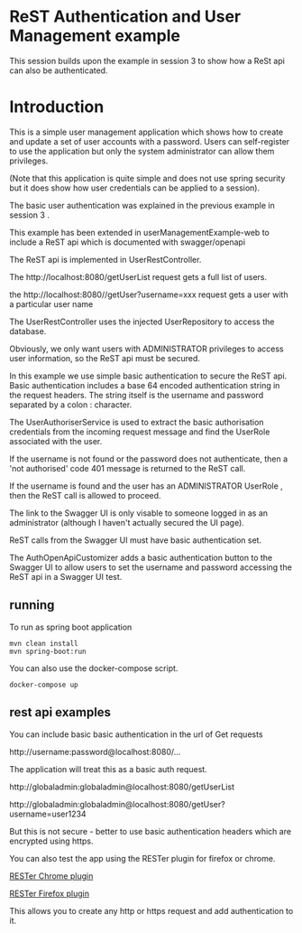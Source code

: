 
# ReST Authentication and User Management example

This session builds upon the example in session 3 to show how a ReSt api can also be authenticated.

# Introduction

This is a simple user management application which shows how to create and update a set of user accounts with a password.
Users can self-register to use the application but only the system administrator can allow them privileges.

(Note that this application is quite simple and does not use spring security but it does show how user credentials can be applied to a session).

The basic user authentication was explained in the previous example in session 3 .

This example has been extended in userManagementExample-web to include a ReST api which is documented with swagger/openapi 

The ReST api is implemented in UserRestController. 

The http://localhost:8080/getUserList request gets a full list of users.

the http://localhost:8080//getUser?username=xxx request gets a user with a particular user name

The UserRestController uses the injected UserRepository to access the database.

Obviously, we only want users with ADMINISTRATOR privileges to access user information, so the ReST api must be secured. 

In this example we use simple basic authentication to secure the ReST api.
Basic authentication includes a base 64 encoded authentication string in the request headers.
The string itself is the username and password separated by a colon : character. 

The UserAuthoriserService is used to extract the basic authorisation credentials from the incoming request message and find the UserRole associated with the user.

If the username is not found or the password does not authenticate, then a 'not authorised' code 401 message is returned to the ReST call. 

If the username is found and the user has an ADMINISTRATOR UserRole , then the ReST call is allowed to proceed. 

The link to the Swagger UI is only visable to someone logged in as an administrator (although I haven't actually secured the UI page).

ReST calls from the Swagger UI must have basic authentication set.

The AuthOpenApiCustomizer adds a basic authentication button to the Swagger UI to allow users to set the username and password accessing the ReST api in a Swagger UI test. 



## running 

To run as spring boot application 

```
mvn clean install
mvn spring-boot:run
```

You can also use the docker-compose script.

```
docker-compose up
```

## rest api examples

You can include basic basic authentication in the url of Get requests 

http://username:password@localhost:8080/...

The application will treat this as a basic auth request.

http://globaladmin:globaladmin@localhost:8080/getUserList

http://globaladmin:globaladmin@localhost:8080/getUser?username=user1234

But this is  not secure - better to use basic authentication headers which are encrypted using https.

You can also test the app using the RESTer plugin for firefox or chrome.

[RESTer Chrome plugin](https://chrome.google.com/webstore/detail/rester/eejfoncpjfgmeleakejdcanedmefagga)

[RESTer Firefox plugin](https://addons.mozilla.org/en-GB/firefox/addon/rester/)


This allows you to create any http or https request and add authentication to it.



